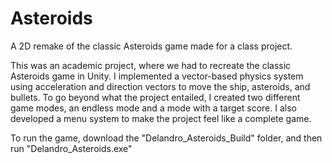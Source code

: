 # Asteroids
 A 2D remake of the classic Asteroids game made for a class project.
 
 This was an academic project, where we had to recreate the classic Asteroids game in Unity. I implemented a vector-based physics system using acceleration and direction vectors to move the ship, asteroids, and bullets. To go beyond what the project entailed, I created two different game modes, an endless mode and a mode with a target score. I also developed a menu system to make the project feel like a complete game.
 
 To run the game, download the "Delandro_Asteroids_Build" folder, and then run "Delandro_Asteroids.exe"
